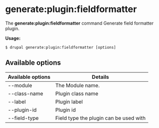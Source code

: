 # generate:plugin:fieldformatter
The **generate:plugin:fieldformatter** command Generate field formatter plugin.

**Usage:**
```
$ drupal generate:plugin:fieldformatter [options] 
```

## Available options
Available options | Details
-------|-------------
--module | The Module name.
--class-name | Plugin class name
--label | Plugin label
--plugin-id | Plugin id
--field-type | Field type the plugin can be used with
